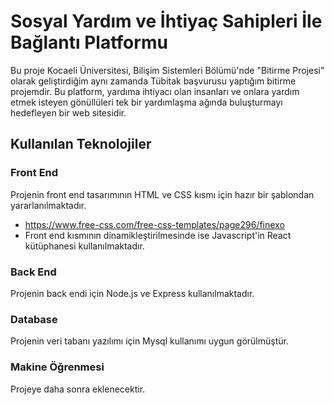 # Sosyal Yardım ve İhtiyaç Sahipleri İle Bağlantı Platformu

Bu proje Kocaeli Üniversitesi, Bilişim Sistemleri Bölümü'nde "Bitirme Projesi" olarak geliştirdiğim aynı zamanda Tübitak başvurusu yaptığım bitirme projemdir. Bu platform, yardıma ihtiyacı olan insanları ve onlara yardım etmek isteyen gönüllüleri tek bir yardımlaşma ağında buluşturmayı hedefleyen bir web sitesidir.

## Kullanılan Teknolojiler
### Front End
 Projenin front end tasarımının HTML ve CSS kısmı için hazır bir şablondan yararlanılmaktadır. 
 - https://www.free-css.com/free-css-templates/page296/finexo
 - Front end kısmının dinamikleştirilmesinde ise Javascript'in React kütüphanesi kullanılmaktadır.

### Back End
Projenin back endi için Node.js ve Express kullanılmaktadır.

### Database
Projenin veri tabanı yazılımı için Mysql kullanımı uygun görülmüştür.

### Makine Öğrenmesi
Projeye daha sonra eklenecektir.


